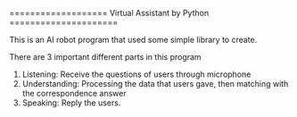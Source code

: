 =================== Virtual Assistant by Python =====================

This is an AI robot program that used some simple library to create.

There are 3 important different parts in this program

1. Listening: Receive the questions of users through microphone
2. Understanding: Processing the data that users gave, then matching with the correspondence answer
3. Speaking: Reply the users.